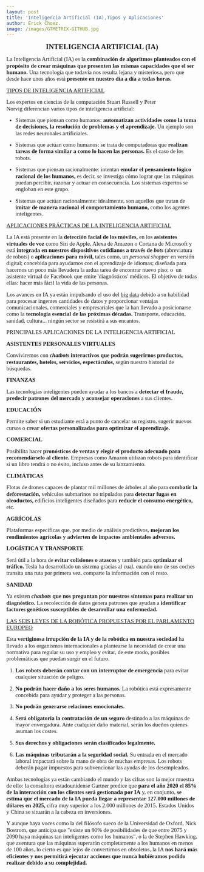 ```yaml
---
layout: post
title: 'Inteligencia Artificial (IA),Tipos y Aplicaciones'
author: Erick Choez.
image: /images/GTMETRIX-GITHUB.jpg
---
```

<p style='margin-top:0cm;margin-right:0cm;margin-bottom:10.0pt;margin-left:0cm;line-height:115%;font-size:15px;font-family:"Calibri","sans-serif";text-align:center;'><strong><span style="font-size:19px;line-height:115%;">INTELIGENCIA ARTIFICIAL (IA)</span></strong></p>
<p style='margin-top:0cm;margin-right:0cm;margin-bottom:10.0pt;margin-left:0cm;line-height:115%;font-size:15px;font-family:"Calibri","sans-serif";'>La Inteligencia Artificial (IA) es la <strong>combinaci&oacute;n de algoritmos planteados con el prop&oacute;sito de crear m&aacute;quinas que presenten las mismas capacidades que el ser humano.</strong> Una tecnolog&iacute;a que todav&iacute;a nos resulta lejana y misteriosa, pero que desde hace unos a&ntilde;os est&aacute; <strong>presente en nuestro d&iacute;a a d&iacute;a a todas horas.</strong></p>
<p style='margin-top:0cm;margin-right:0cm;margin-bottom:10.0pt;margin-left:0cm;line-height:115%;font-size:15px;font-family:"Calibri","sans-serif";'><u>TIPOS DE INTELIGENCIA ARTIFICIAL</u></p>
<p style='margin-top:0cm;margin-right:0cm;margin-bottom:10.0pt;margin-left:0cm;line-height:115%;font-size:15px;font-family:"Calibri","sans-serif";'>Los expertos en ciencias de la computaci&oacute;n&nbsp;Stuart Russell&nbsp;y&nbsp;Peter Norvig&nbsp;diferencian varios tipos de inteligencia artificial:</p>
<ul style="margin-bottom:0cm;margin-top:0cm;" type="disc">
    <li style='margin-top:0cm;margin-right:0cm;margin-bottom:10.0pt;margin-left:0cm;line-height:115%;font-size:15px;font-family:"Calibri","sans-serif";'>Sistemas que piensan como humanos: <strong>automatizan actividades como la toma de decisiones, la resoluci&oacute;n de problemas y el aprendizaje.</strong> Un ejemplo son las redes neuronales artificiales.</li>
    <li style='margin-top:0cm;margin-right:0cm;margin-bottom:10.0pt;margin-left:0cm;line-height:115%;font-size:15px;font-family:"Calibri","sans-serif";'>Sistemas que act&uacute;an como humanos: se trata de computadoras que <strong>realizan tareas de forma similar a como lo hacen las personas.</strong> Es el caso de los robots.</li>
    <li style='margin-top:0cm;margin-right:0cm;margin-bottom:10.0pt;margin-left:0cm;line-height:115%;font-size:15px;font-family:"Calibri","sans-serif";'>Sistemas que piensan racionalmente: intentan <strong>emular el pensamiento l&oacute;gico racional de los humanos,</strong> es decir, se investiga c&oacute;mo lograr que las m&aacute;quinas puedan percibir, razonar y actuar en consecuencia. Los sistemas expertos se engloban en este grupo.</li>
    <li style='margin-top:0cm;margin-right:0cm;margin-bottom:10.0pt;margin-left:0cm;line-height:115%;font-size:15px;font-family:"Calibri","sans-serif";'>Sistemas que act&uacute;an racionalmente: idealmente, son aquellos que tratan de <strong>imitar de manera racional el comportamiento humano,</strong> como los agentes inteligentes.</li>
</ul>
<p style='margin-top:0cm;margin-right:0cm;margin-bottom:10.0pt;margin-left:0cm;line-height:115%;font-size:15px;font-family:"Calibri","sans-serif";'><u>APLICACIONES PR&Aacute;CTICAS DE LA INTELIGENCIA ARTIFICIAL</u></p>
<p style='margin-top:0cm;margin-right:0cm;margin-bottom:10.0pt;margin-left:0cm;line-height:115%;font-size:15px;font-family:"Calibri","sans-serif";'>La IA est&aacute; presente en la <strong>detecci&oacute;n facial de los m&oacute;viles,</strong> en los <strong>asistentes virtuales de voz</strong> como Siri de Apple, Alexa de Amazon o Cortana de Microsoft y est&aacute; <strong>integrada en nuestros dispositivos cotidianos a trav&eacute;s de <em>bots</em></strong> (abreviatura de robots) o <strong>aplicaciones para m&oacute;vil,</strong> tales como, un <em>personal shopper</em> en versi&oacute;n digital; concebida para ayudarnos con el aprendizaje de idiomas; dise&ntilde;ada para hacernos un poco m&aacute;s llevadera la ardua tarea de encontrar nuevo piso; o &nbsp;un asistente virtual de Facebook que emite &#39;diagn&oacute;sticos&#39; m&eacute;dicos. El objetivo de todas ellas: hacer m&aacute;s f&aacute;cil la vida de las personas.</p>
<p style='margin-top:0cm;margin-right:0cm;margin-bottom:10.0pt;margin-left:0cm;line-height:115%;font-size:15px;font-family:"Calibri","sans-serif";'>Los avances en IA ya est&aacute;n impulsando el uso del <a href="https://www.iberdrola.com/te-interesa/tecnologia/que-es-para-que-sirve-big-data">big data</a> debido a su habilidad para procesar ingentes cantidades de datos y proporcionar ventajas comunicacionales, comerciales y empresariales que la han llevado a posicionarse como la <strong>tecnolog&iacute;a esencial de las pr&oacute;ximas d&eacute;cadas.</strong> Transporte, educaci&oacute;n, sanidad, cultura... ning&uacute;n sector se resistir&aacute; a sus encantos.</p>
<p style='margin-top:0cm;margin-right:0cm;margin-bottom:10.0pt;margin-left:0cm;line-height:115%;font-size:15px;font-family:"Calibri","sans-serif";'>PRINCIPALES APLICACIONES DE LA INTELIGENCIA ARTIFICIAL</p>
<p style='margin-top:0cm;margin-right:0cm;margin-bottom:10.0pt;margin-left:0cm;line-height:115%;font-size:15px;font-family:"Calibri","sans-serif";'><strong>ASISTENTES PERSONALES VIRTUALES</strong>&nbsp;</p>
<p style='margin-top:0cm;margin-right:0cm;margin-bottom:10.0pt;margin-left:0cm;line-height:115%;font-size:15px;font-family:"Calibri","sans-serif";'>Conviviremos con <strong><em>chatbots</em> interactivos que podr&aacute;n sugerirnos productos, restaurantes, hoteles, servicios, espect&aacute;culos,</strong> seg&uacute;n nuestro historial de b&uacute;squedas.</p>
<p style='margin-top:0cm;margin-right:0cm;margin-bottom:10.0pt;margin-left:0cm;line-height:115%;font-size:15px;font-family:"Calibri","sans-serif";'><strong>FINANZAS</strong>&nbsp;</p>
<p style='margin-top:0cm;margin-right:0cm;margin-bottom:10.0pt;margin-left:0cm;line-height:115%;font-size:15px;font-family:"Calibri","sans-serif";'>Las tecnolog&iacute;as inteligentes pueden ayudar a los bancos a <strong>detectar el fraude, predecir patrones del mercado y aconsejar operaciones</strong> a sus clientes.</p>
<p style='margin-top:0cm;margin-right:0cm;margin-bottom:10.0pt;margin-left:0cm;line-height:115%;font-size:15px;font-family:"Calibri","sans-serif";'><strong>EDUCACI&Oacute;N</strong>&nbsp;</p>
<p style='margin-top:0cm;margin-right:0cm;margin-bottom:10.0pt;margin-left:0cm;line-height:115%;font-size:15px;font-family:"Calibri","sans-serif";'>Permite saber si un estudiante est&aacute; a punto de cancelar su registro, sugerir nuevos cursos o <strong>crear ofertas personalizadas para optimizar el aprendizaje.</strong></p>
<p style='margin-top:0cm;margin-right:0cm;margin-bottom:10.0pt;margin-left:0cm;line-height:115%;font-size:15px;font-family:"Calibri","sans-serif";'><strong>COMERCIAL</strong>&nbsp;</p>
<p style='margin-top:0cm;margin-right:0cm;margin-bottom:10.0pt;margin-left:0cm;line-height:115%;font-size:15px;font-family:"Calibri","sans-serif";'>Posibilita hacer <strong>pron&oacute;sticos de ventas y elegir el producto adecuado para recomend&aacute;rselo al cliente.</strong> Empresas como Amazon utilizan robots para identificar si un libro tendr&aacute; o no &eacute;xito, incluso antes de su lanzamiento.</p>
<p style='margin-top:0cm;margin-right:0cm;margin-bottom:10.0pt;margin-left:0cm;line-height:115%;font-size:15px;font-family:"Calibri","sans-serif";'><strong>CLIM&Aacute;TICAS</strong></p>
<p style='margin-top:0cm;margin-right:0cm;margin-bottom:10.0pt;margin-left:0cm;line-height:115%;font-size:15px;font-family:"Calibri","sans-serif";'>Flotas de drones capaces de plantar mil millones de &aacute;rboles al a&ntilde;o para <strong>combatir la deforestaci&oacute;n,</strong> veh&iacute;culos submarinos no tripulados para <strong>detectar fugas en oleoductos,</strong> edificios inteligentes dise&ntilde;ados para <strong>reducir el consumo energ&eacute;tico,</strong> etc.</p>
<p style='margin-top:0cm;margin-right:0cm;margin-bottom:10.0pt;margin-left:0cm;line-height:115%;font-size:15px;font-family:"Calibri","sans-serif";'><strong>AGR&Iacute;COLAS</strong></p>
<p style='margin-top:0cm;margin-right:0cm;margin-bottom:10.0pt;margin-left:0cm;line-height:115%;font-size:15px;font-family:"Calibri","sans-serif";'>Plataformas espec&iacute;ficas que, por medio de an&aacute;lisis predictivos, <strong>mejoran los rendimientos agr&iacute;colas y advierten de impactos ambientales adversos.</strong></p>
<p style='margin-top:0cm;margin-right:0cm;margin-bottom:10.0pt;margin-left:0cm;line-height:115%;font-size:15px;font-family:"Calibri","sans-serif";'><strong>LOG&Iacute;STICA Y TRANSPORTE</strong></p>
<p style='margin-top:0cm;margin-right:0cm;margin-bottom:10.0pt;margin-left:0cm;line-height:115%;font-size:15px;font-family:"Calibri","sans-serif";'>Ser&aacute; &uacute;til a la hora de <strong>evitar colisiones o atascos</strong> y tambi&eacute;n para <strong>optimizar el tr&aacute;fico.</strong> Tesla ha desarrollado un sistema gracias al cual, cuando uno de sus coches transita una ruta por primera vez, comparte la informaci&oacute;n con el resto.</p>
<p style='margin-top:0cm;margin-right:0cm;margin-bottom:10.0pt;margin-left:0cm;line-height:115%;font-size:15px;font-family:"Calibri","sans-serif";'><strong>SANIDAD</strong></p>
<p style='margin-top:0cm;margin-right:0cm;margin-bottom:10.0pt;margin-left:0cm;line-height:115%;font-size:15px;font-family:"Calibri","sans-serif";'>Ya existen <strong><em>chatbots</em> que nos preguntan por nuestros s&iacute;ntomas para realizar un diagn&oacute;stico.</strong> La recolecci&oacute;n de datos genera patrones que ayudan a <strong>identificar factores gen&eacute;ticos susceptibles de desarrollar una enfermedad.</strong></p>
<p style='margin-top:0cm;margin-right:0cm;margin-bottom:10.0pt;margin-left:0cm;line-height:115%;font-size:15px;font-family:"Calibri","sans-serif";'><u>LAS SEIS LEYES DE LA ROB&Oacute;TICA PROPUESTAS POR EL PARLAMENTO EUROPEO</u></p>
<p style='margin-top:0cm;margin-right:0cm;margin-bottom:10.0pt;margin-left:0cm;line-height:115%;font-size:15px;font-family:"Calibri","sans-serif";'>Esta <strong>vertiginosa irrupci&oacute;n de la IA y de la rob&oacute;tica en nuestra sociedad</strong> ha llevado a los organismos internacionales a plantearse la necesidad de crear una normativa para regular su uso y empleo y evitar, de este modo, posibles problem&aacute;ticas que puedan surgir en el futuro.</p>
<ol start="1" style="margin-bottom:0cm;margin-top:0cm;" type="1">
    <li style='margin-top:0cm;margin-right:0cm;margin-bottom:10.0pt;margin-left:0cm;line-height:115%;font-size:15px;font-family:"Calibri","sans-serif";'><strong>Los robots deber&aacute;n contar con un interruptor de emergencia</strong> para evitar cualquier situaci&oacute;n de peligro.</li>
    <li style='margin-top:0cm;margin-right:0cm;margin-bottom:10.0pt;margin-left:0cm;line-height:115%;font-size:15px;font-family:"Calibri","sans-serif";'><strong>No podr&aacute;n hacer da&ntilde;o a los seres humanos.</strong> La rob&oacute;tica est&aacute; expresamente concebida para ayudar y proteger a las personas.</li>
    <li style='margin-top:0cm;margin-right:0cm;margin-bottom:10.0pt;margin-left:0cm;line-height:115%;font-size:15px;font-family:"Calibri","sans-serif";'><strong>No podr&aacute;n generarse relaciones emocionales.</strong></li>
    <li style='margin-top:0cm;margin-right:0cm;margin-bottom:10.0pt;margin-left:0cm;line-height:115%;font-size:15px;font-family:"Calibri","sans-serif";'><strong>Ser&aacute; obligatoria la contrataci&oacute;n de un seguro</strong> destinado a las m&aacute;quinas de mayor envergadura. Ante cualquier da&ntilde;o material, ser&aacute;n los due&ntilde;os quienes asuman los costes.</li>
    <li style='margin-top:0cm;margin-right:0cm;margin-bottom:10.0pt;margin-left:0cm;line-height:115%;font-size:15px;font-family:"Calibri","sans-serif";'><strong>Sus derechos y obligaciones ser&aacute;n clasificados legalmente.</strong></li>
    <li style='margin-top:0cm;margin-right:0cm;margin-bottom:10.0pt;margin-left:0cm;line-height:115%;font-size:15px;font-family:"Calibri","sans-serif";'><strong>Las m&aacute;quinas tributar&aacute;n a la seguridad social.</strong> Su entrada en el mercado laboral impactar&aacute; sobre la mano de obra de muchas empresas. Los robots deber&aacute;n pagar impuestos para subvencionar las ayudas de los desempleados.</li>
</ol>
<p style='margin-top:0cm;margin-right:0cm;margin-bottom:10.0pt;margin-left:0cm;line-height:115%;font-size:15px;font-family:"Calibri","sans-serif";'>Ambas tecnolog&iacute;as ya est&aacute;n cambiando el mundo y las cifras son la mejor muestra de ello: la consultora estadounidense Gartner predice que <strong>para el a&ntilde;o 2020 el 85% de la interacci&oacute;n con los clientes ser&aacute; gestionada por IA</strong> y, en conjunto, <strong>se estima que el mercado de la IA pueda llegar a representar 127.000 millones de d&oacute;lares en 2025,</strong> cifra muy superior a los 2.000 millones de 2015. Estados Unidos y China se situar&aacute;n a la cabeza en inversiones.</p>
<p style='margin-top:0cm;margin-right:0cm;margin-bottom:10.0pt;margin-left:0cm;line-height:115%;font-size:15px;font-family:"Calibri","sans-serif";'>Y aunque haya voces como la del fil&oacute;sofo sueco de la Universidad de Oxford, Nick Bostrom, que anticipa que &quot;existe un 90% de posibilidades de que entre 2075 y 2090 haya m&aacute;quinas tan inteligentes como los humanos&quot;, o la de Stephen Hawking, que aventura que las m&aacute;quinas superar&aacute;n completamente a los humanos en menos de 100 a&ntilde;os, lo cierto es que lejos de convertirnos en obsoletos, la IA <strong>nos har&aacute; m&aacute;s eficientes y nos permitir&aacute; ejecutar acciones que nunca hubi&eacute;ramos podido realizar debido a su complejidad.</strong></p>
